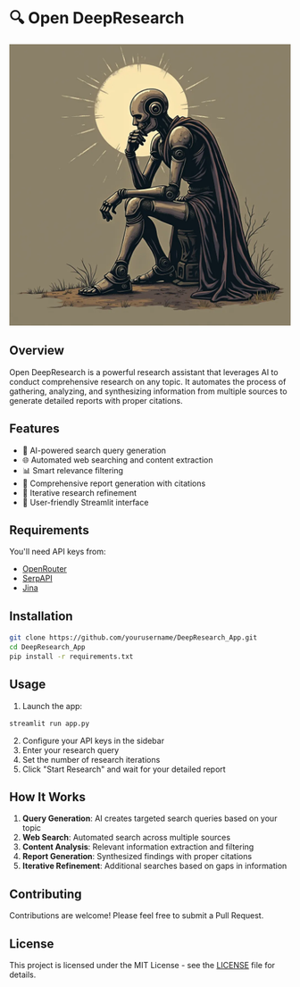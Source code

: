 # 🔍 Open DeepResearch

![Open DeepResearch Logo](logo.png)

## Overview

Open DeepResearch is a powerful research assistant that leverages AI to conduct comprehensive research on any topic. It automates the process of gathering, analyzing, and synthesizing information from multiple sources to generate detailed reports with proper citations.

## Features

- 🤖 AI-powered search query generation
- 🌐 Automated web searching and content extraction
- 📊 Smart relevance filtering
- 📝 Comprehensive report generation with citations
- 🔄 Iterative research refinement
- 📱 User-friendly Streamlit interface

## Requirements

You'll need API keys from:
- [OpenRouter](https://openrouter.ai/keys)
- [SerpAPI](https://serpapi.com/manage-api-key)
- [Jina](https://jina.ai/api-key)

## Installation

```bash
git clone https://github.com/yourusername/DeepResearch_App.git
cd DeepResearch_App
pip install -r requirements.txt
```

## Usage

1. Launch the app:
```bash
streamlit run app.py
```

2. Configure your API keys in the sidebar
3. Enter your research query
4. Set the number of research iterations
5. Click "Start Research" and wait for your detailed report

## How It Works

1. **Query Generation**: AI creates targeted search queries based on your topic
2. **Web Search**: Automated search across multiple sources
3. **Content Analysis**: Relevant information extraction and filtering
4. **Report Generation**: Synthesized findings with proper citations
5. **Iterative Refinement**: Additional searches based on gaps in information

## Contributing

Contributions are welcome! Please feel free to submit a Pull Request.

## License

This project is licensed under the MIT License - see the [LICENSE](LICENSE) file for details.


